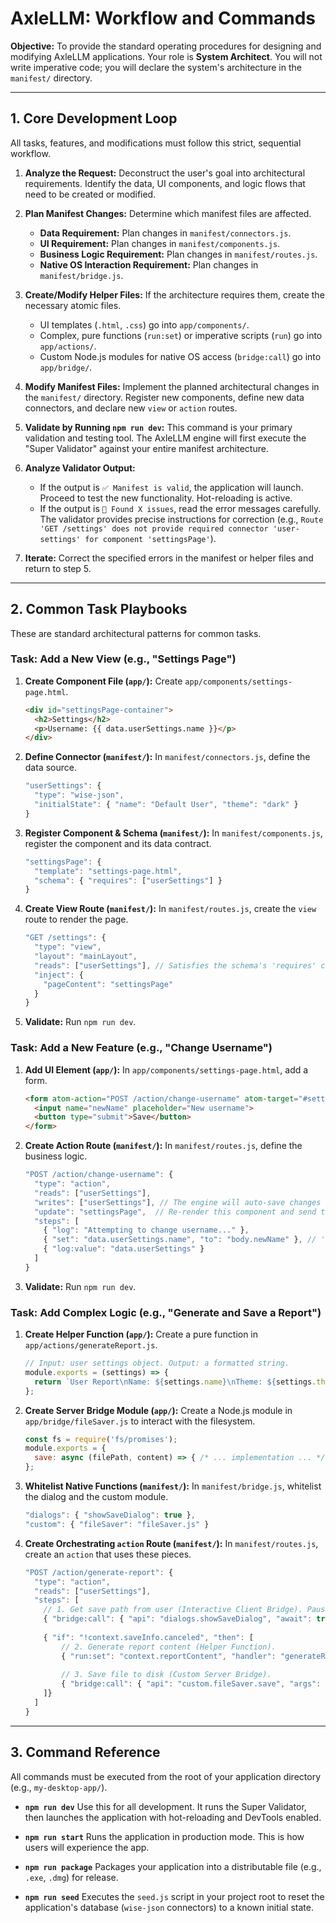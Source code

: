 # AxleLLM: Workflow and Commands

**Objective:** To provide the standard operating procedures for designing and modifying AxleLLM applications. Your role is **System Architect**. You will not write imperative code; you will declare the system's architecture in the `manifest/` directory.

---

## 1. Core Development Loop

All tasks, features, and modifications must follow this strict, sequential workflow.

1.  **Analyze the Request:** Deconstruct the user's goal into architectural requirements. Identify the data, UI components, and logic flows that need to be created or modified.

2.  **Plan Manifest Changes:** Determine which manifest files are affected.
    *   **Data Requirement:** Plan changes in `manifest/connectors.js`.
    *   **UI Requirement:** Plan changes in `manifest/components.js`.
    *   **Business Logic Requirement:** Plan changes in `manifest/routes.js`.
    *   **Native OS Interaction Requirement:** Plan changes in `manifest/bridge.js`.

3.  **Create/Modify Helper Files:** If the architecture requires them, create the necessary atomic files.
    *   UI templates (`.html`, `.css`) go into `app/components/`.
    *   Complex, pure functions (`run:set`) or imperative scripts (`run`) go into `app/actions/`.
    *   Custom Node.js modules for native OS access (`bridge:call`) go into `app/bridge/`.

4.  **Modify Manifest Files:** Implement the planned architectural changes in the `manifest/` directory. Register new components, define new data connectors, and declare new `view` or `action` routes.

5.  **Validate by Running `npm run dev`:** This command is your primary validation and testing tool. The AxleLLM engine will first execute the "Super Validator" against your entire manifest architecture.

6.  **Analyze Validator Output:**
    *   If the output is `✅ Manifest is valid`, the application will launch. Proceed to test the new functionality. Hot-reloading is active.
    *   If the output is `🚨 Found X issues`, read the error messages carefully. The validator provides precise instructions for correction (e.g., `Route 'GET /settings' does not provide required connector 'user-settings' for component 'settingsPage'`).

7.  **Iterate:** Correct the specified errors in the manifest or helper files and return to step 5.

---

## 2. Common Task Playbooks

These are standard architectural patterns for common tasks.

### Task: Add a New View (e.g., "Settings Page")

1.  **Create Component File (`app/`):**
    Create `app/components/settings-page.html`.
    ```html
    <div id="settingsPage-container">
      <h2>Settings</h2>
      <p>Username: {{ data.userSettings.name }}</p>
    </div>
    ```

2.  **Define Connector (`manifest/`):**
    In `manifest/connectors.js`, define the data source.
    ```javascript
    "userSettings": {
      "type": "wise-json",
      "initialState": { "name": "Default User", "theme": "dark" }
    }
    ```

3.  **Register Component & Schema (`manifest/`):**
    In `manifest/components.js`, register the component and its data contract.
    ```javascript
    "settingsPage": {
      "template": "settings-page.html",
      "schema": { "requires": ["userSettings"] }
    }
    ```

4.  **Create View Route (`manifest/`):**
    In `manifest/routes.js`, create the `view` route to render the page.
    ```javascript
    "GET /settings": {
      "type": "view",
      "layout": "mainLayout",
      "reads": ["userSettings"], // Satisfies the schema's 'requires' contract.
      "inject": {
        "pageContent": "settingsPage"
      }
    }
    ```

5.  **Validate:** Run `npm run dev`.

### Task: Add a New Feature (e.g., "Change Username")

1.  **Add UI Element (`app/`):**
    In `app/components/settings-page.html`, add a form.
    ```html
    <form atom-action="POST /action/change-username" atom-target="#settingsPage-container">
      <input name="newName" placeholder="New username">
      <button type="submit">Save</button>
    </form>
    ```

2.  **Create Action Route (`manifest/`):**
    In `manifest/routes.js`, define the business logic.
    ```javascript
    "POST /action/change-username": {
      "type": "action",
      "reads": ["userSettings"],
      "writes": ["userSettings"], // The engine will auto-save changes to this connector.
      "update": "settingsPage",  // Re-render this component and send to client.
      "steps": [
        { "log": "Attempting to change username..." },
        { "set": "data.userSettings.name", "to": "body.newName" }, // 'body' contains form data.
        { "log:value": "data.userSettings" }
      ]
    }
    ```

3.  **Validate:** Run `npm run dev`.

### Task: Add Complex Logic (e.g., "Generate and Save a Report")

1.  **Create Helper Function (`app/`):**
    Create a pure function in `app/actions/generateReport.js`.
    ```javascript
    // Input: user settings object. Output: a formatted string.
    module.exports = (settings) => {
      return `User Report\nName: ${settings.name}\nTheme: ${settings.theme}`;
    };
    ```

2.  **Create Server Bridge Module (`app/`):**
    Create a Node.js module in `app/bridge/fileSaver.js` to interact with the filesystem.
    ```javascript
    const fs = require('fs/promises');
    module.exports = {
      save: async (filePath, content) => { /* ... implementation ... */ }
    };
    ```

3.  **Whitelist Native Functions (`manifest/`):**
    In `manifest/bridge.js`, whitelist the dialog and the custom module.
    ```javascript
    "dialogs": { "showSaveDialog": true },
    "custom": { "fileSaver": "fileSaver.js" }
    ```

4.  **Create Orchestrating `action` Route (`manifest/`):**
    In `manifest/routes.js`, create an `action` that uses these pieces.
    ```javascript
    "POST /action/generate-report": {
      "type": "action",
      "reads": ["userSettings"],
      "steps": [
        // 1. Get save path from user (Interactive Client Bridge). Pauses execution.
        { "bridge:call": { "api": "dialogs.showSaveDialog", "await": true, "resultTo": "context.saveInfo" } },
        
        { "if": "!context.saveInfo.canceled", "then": [
            // 2. Generate report content (Helper Function).
            { "run:set": "context.reportContent", "handler": "generateReport", "with": "[data.userSettings]" },
            
            // 3. Save file to disk (Custom Server Bridge).
            { "bridge:call": { "api": "custom.fileSaver.save", "args": "[context.saveInfo.filePath, context.reportContent]" } }
        ]}
      ]
    }
    ```

---

## 3. Command Reference

All commands must be executed from the root of your application directory (e.g., `my-desktop-app/`).

-   **`npm run dev`**
    Use this for all development. It runs the Super Validator, then launches the application with hot-reloading and DevTools enabled.

-   **`npm run start`**
    Runs the application in production mode. This is how users will experience the app.

-   **`npm run package`**
    Packages your application into a distributable file (e.g., `.exe`, `.dmg`) for release.

-   **`npm run seed`**
    Executes the `seed.js` script in your project root to reset the application's database (`wise-json` connectors) to a known initial state.